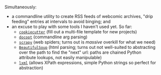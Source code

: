 Simultaneously:

* a commandline utility to create RSS feeds of webcomic archives, "drip feeding" entries at intervals to avoid binging; and
* an excuse to play with some tools I haven't used yet. So far:
    - [`cookiecutter`](https://github.com/audreyr/cookiecutter) (fill out a multi-file template for new projects)
    - [`docopt`](http://docopt.org/) (commandline arg parsing)
    - [`scrapy`](http://scrapy.org/) (web spiders; turns out is *massive* overkill for what we need)
    - [`BeautifulSoup`](http://www.crummy.com/software/BeautifulSoup/) (html parsing; turns out not well-suited to
      abstracting over the path to find the "next" url: paths are chained Python attribute lookups, not easily
      manipulable)
    - [`lxml`](http://lxml.de/) (allows XPath expressions, simple Python strings so perfect for abstraction)

